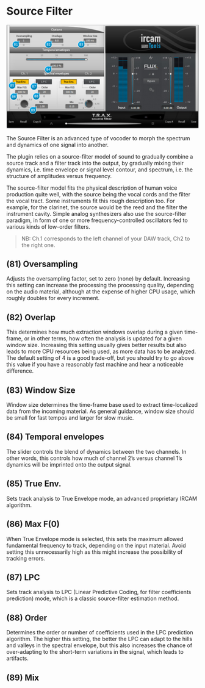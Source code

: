 # Source Filter
![](../include/trax_14.PNG)

The Source Filter is an advanced type of vocoder to morph the spectrum and dynamics of one signal into another.


The plugin relies on a source-filter model of sound to gradually combine a source track and a filter track into the 
output, by gradually mixing their dynamics, i.e. time envelope or signal level contour, and spectrum, i.e. the structure of
amplitudes versus frequency.


The source-filter model fits the physical description of human voice production quite well, with the source being
the vocal cords and the filter the vocal tract. Some instruments fit this rough description too. For example, for the
clarinet, the source would be the reed and the filter the instrument cavity. Simple analog synthesizers also use the
source-filter paradigm, in form of one or more frequency-controlled oscillators fed to various kinds of low-order filters.

> NB: Ch.1 corresponds to the left channel of your DAW track, Ch2 to the right one.


## (81) Oversampling
Adjusts the oversampling factor, set to zero (none) by default. Increasing this setting can increase the processing the 
processing quality, depending on the audio material, although at the expense of higher CPU usage, which roughly doubles
for every increment.


## (82) Overlap
This determines how much extraction windows overlap during a given time-frame, or in other terms, how often the analysis
is updated for a given window size. Increasing this setting usually gives better results but also leads to more CPU resources
being used, as more data has to be analyzed. The default setting of 4 is a good trade-off, but you should try to go above
this value if you have a reasonably fast machine and hear a noticeable difference.


## (83) Window Size
Window size determines the time-frame base used to extract time-localized data from the incoming material. As general
guidance, window size should be small for fast tempos and larger for slow music.

## (84) Temporal envelopes
The slider controls the blend of dynamics between the two channels. In other words, this controls how much of channel 2’s
versus channel 1’s dynamics will be imprinted onto the output signal.

## (85) True Env.
Sets track analysis to True Envelope mode, an advanced proprietary IRCAM algorithm.

## (86) Max F(0)
When True Envelope mode is selected, this sets the maximum allowed fundamental frequency to track, depending on the
input material. Avoid setting this unnecessarily high as this might increase the possibility of tracking errors.

## (87) LPC
Sets track analysis to LPC (Linear Predictive Coding, for filter coefficients prediction) mode, which is a classic source-filter
estimation method.

## (88) Order
Determines the order or number of coefficients used in the LPC prediction algorithm. The higher this setting, the better the
LPC can adapt to the hills and valleys in the spectral envelope, but this also increases the chance of over-adapting to the
short-term variations in the signal, which leads to artifacts.

## (89) Mix

